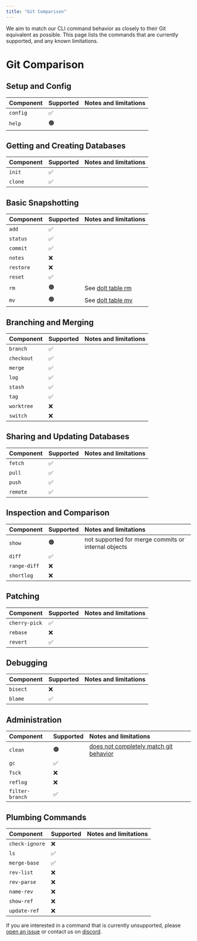 ```yaml
---
title: "Git Comparison"
---
```


We aim to match our CLI command behavior as closely to their Git equivalent as possible. This page lists the commands that are currently supported, and any known limitations.

# Git Comparison

## Setup and Config

| Component | Supported | Notes and limitations |
|:----------|:----------|:----------------------|
| `config`  | ✅         |                       |
| `help`    | 🟠        |                       |

## Getting and Creating Databases

| Component | Supported  | Notes and limitations |
|:----------|:-----------|:----------------------|
| `init`    | ✅          |                       |
| `clone`   | ✅          |                       |

## Basic Snapshotting

| Component | Supported | Notes and limitations |
|:----------|:----------|:----------------------|
| `add`     | ✅         |                       |
| `status`  | ✅         |                       |
| `commit`  | ✅         |                       |
| `notes`   | ❌         |                       |
| `restore` | ❌         |                       |
| `reset`   | ✅         |                       |
| `rm`      | 🟠         | See [dolt table rm](../cli#dolt-table-rm) |
| `mv`      | 🟠         | See [dolt table mv](../cli#dolt-table-mv) |

## Branching and Merging

| Component  | Supported | Notes and limitations |
|:-----------|:----------|:----------------------|
| `branch`   | ✅         |                       |
| `checkout` | ✅         |                       |
| `merge`    | ✅         |                       |
| `log`      | ✅         |                       |
| `stash`    | ✅         |                       |
| `tag`      | ✅         |                       |
| `worktree` | ❌         |                       |
| `switch`   | ❌         |                       |

## Sharing and Updating Databases

| Component | Supported | Notes and limitations |
|:----------|:----------|:----------------------|
| `fetch`   | ✅         |                       |
| `pull`    | ✅         |                       |
| `push`    | ✅         |                       |
| `remote`  | ✅         |                       |

## Inspection and Comparison

| Component    | Supported | Notes and limitations                               |
|:-------------|:----------|:----------------------------------------------------|
| `show`       | 🟠        | not supported for merge commits or internal objects |
| `diff`       | ✅         |                                                     |
| `range-diff` | ❌         |                                                     |
| `shortlog`   | ❌         |                                                     |

## Patching

| Component     | Supported | Notes and limitations |
|:--------------|:----------|:----------------------|
| `cherry-pick` | ✅         |                       |
| `rebase`      | ❌         |                       |
| `revert`      | ✅         |                       |

## Debugging

| Component | Supported | Notes and limitations |
|:----------|:----------|:----------------------|
| `bisect`  | ❌         |                       |
| `blame`   | ✅         |                       |

## Administration

| Component       | Supported | Notes and limitations                                                                 |
|:----------------|:----------|:--------------------------------------------------------------------------------------|
| `clean`         | 🟠        | [does not completely match git behavior](https://github.com/dolthub/dolt/issues/6313) |
| `gc`            | ✅         |                                                                                       |
| `fsck`          | ❌         |                                                                                       |
| `reflog`        | ❌         |                                                                                       |
| `filter-branch` | ✅         |                                                                                       |

## Plumbing Commands

| Component      | Supported | Notes and limitations |
|:---------------|:----------|:----------------------|
| `check-ignore` | ❌         |                       |
| `ls`           | ✅         |                       |
| `merge-base`   | ✅         |                       |
| `rev-list`     | ❌         |                       |
| `rev-parse`    | ❌         |                       |
| `name-rev`     | ❌         |                       |
| `show-ref`     | ❌         |                       |
| `update-ref`   | ❌         |                       |

If you are interested in a command that is currently unsupported, please [open an issue](https://github.com/dolthub/dolt/issues) or contact us on [discord](https://discord.gg/8qyCyRfh).
